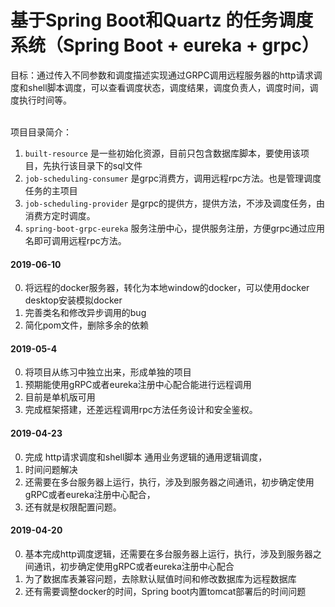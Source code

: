 # 基于Spring Boot和Quartz 的任务调度系统（Spring Boot + eureka + grpc）

目标：通过传入不同参数和调度描述实现通过GRPC调用远程服务器的http请求调度和shell脚本调度，可以查看调度状态，调度结果，调度负责人，调度时间，调度执行时间等。<br/><br/>


项目目录简介：

1. `built-resource` 是一些初始化资源，目前只包含数据库脚本，要使用该项目，先执行该目录下的sql文件
2. `job-scheduling-consumer` 是grpc消费方，调用远程rpc方法。也是管理调度任务的主项目
3. `job-scheduling-provider` 是grpc的提供方，提供方法，不涉及调度任务，由消费方定时调度。
4. `spring-boot-grpc-eureka` 服务注册中心，提供服务注册，方便grpc通过应用名即可调用远程rpc方法。


#### 2019-06-10 
0. 将远程的docker服务器，转化为本地window的docker，可以使用docker desktop安装模拟docker
1. 完善类名和修改异步调用的bug 
2. 简化pom文件，删除多余的依赖

#### 2019-05-4
0. 将项目从练习中独立出来，形成单独的项目
1. 预期能使用gRPC或者eureka注册中心配合能进行远程调用
2. 目前是单机版可用
3. 完成框架搭建，还差远程调用rpc方法任务设计和安全鉴权。

#### 2019-04-23
0. 完成 http请求调度和shell脚本 通用业务逻辑的通用逻辑调度，
1. 时间问题解决
2. 还需要在多台服务器上运行，执行，涉及到服务器之间通讯，初步确定使用gRPC或者eureka注册中心配合，
3. 还有就是权限配置问题。

#### 2019-04-20
0. 基本完成http调度逻辑，还需要在多台服务器上运行，执行，涉及到服务器之间通讯，初步确定使用gRPC或者eureka注册中心配合
1. 为了数据库表兼容问题，去除默认赋值时间和修改数据库为远程数据库
2. 还有需要调整docker的时间，Spring boot内置tomcat部署后的时间问题
